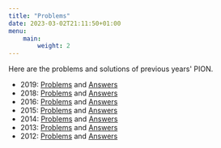```yaml
---
title: "Problems"
date: 2023-03-02T21:11:50+01:00
menu:
    main:
        weight: 2
---
```


Here are the problems and solutions of previous years' PION.

 - 2019: [Problems](/docs/opg_2019.pdf) and [Answers](/docs/ant_2019.pdf)
 - 2018: [Problems](/docs/opg_2018.pdf) and [Answers](/docs/ant_2018.pdf)
 - 2016: [Problems](/docs/opg_2016.pdf) and [Answers](/docs/ant_2016.pdf)
 - 2015: [Problems](/docs/opg_2015.pdf) and [Answers](/docs/ant_2015.pdf)
 - 2014: [Problems](/docs/opg_2014.pdf) and [Answers](/docs/ant_2014.pdf)
 - 2013: [Problems](/docs/opg_2013.pdf) and [Answers](/docs/ant_2013.pdf)
 - 2012: [Problems](/docs/opg_2012.pdf) and [Answers](/docs/ant_2012.pdf)
